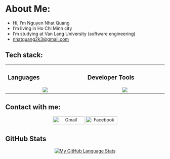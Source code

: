 # About Me:
-  Hi, I’m Nguyen Nhat Quang
-  I’m living in Ho Chi Minh city
-  I’m studying at Van Lang University (software engineering)
-  nhatquang2k3@gmail.com
 
## Tech stack:
<table align="center"><tr><td valign="top" width="25%">
  
### Languages
<a href="[https://github.com/Quangg161]">
<div align="center">  
       <img src="https://skillicons.dev/icons?i=html,css,python,js,c#" /> 
</div>
</a>
 </td><td valign="top" width="25%">
   
### Developer Tools
<a href="[https://github.com/Quangg161]">
<div align="center">
       <img src="https://skillicons.dev/icons?i=vscode,postman,figma,mongodb,bootstrap" /> 
</div>
</a>
</td>
</tr></table>

## Contact with me:
<div align="center" >
<a target="_blank" href="mailto:nhatquang2k3@gmail.com" >
    <img src="https://img.shields.io/badge/Gmail-D14836.svg?&style=flat-square&logo=gmail&logoColor=white" alt="Gmail" width="100" height="25"></a>
<a  target="_blank" href="https://www.facebook.com/n.quang161/">
    <img src="https://img.shields.io/badge/Facebook-%231877F2.svg?&style=flat-square&logo=facebook&logoColor=white" alt="Facebook" width="100" height="25"></a>
</div>

## GitHub Stats
<div align="center">

[![My GitHub Language Stats](https://github-readme-stats.vercel.app/api/top-langs/?username=Quangg161&langs_count=6&theme=react&bg_color=1F222E&title_color=F85D7F&hide_border=true&icon_color=F8D866)]()

</div>
